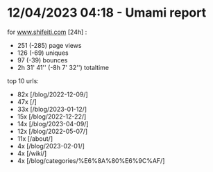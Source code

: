 # 12/04/2023 04:18 - Umami report
for www.shifeiti.com [24h] :

 - 251 (-285) page views
 - 126 (-69) uniques
 - 97 (-39) bounces
 - 2h 31' 41'' (-8h 7' 32'') totaltime


top 10 urls:
 - 82x [/blog/2022-12-09/]
 - 47x [/]
 - 33x [/blog/2023-01-12/]
 - 15x [/blog/2022-12-22/]
 - 14x [/blog/2023-04-09/]
 - 12x [/blog/2022-05-07/]
 - 11x [/about/]
 - 4x [/blog/2023-02-01/]
 - 4x [/wiki/]
 - 4x [/blog/categories/%E6%8A%80%E6%9C%AF/]


